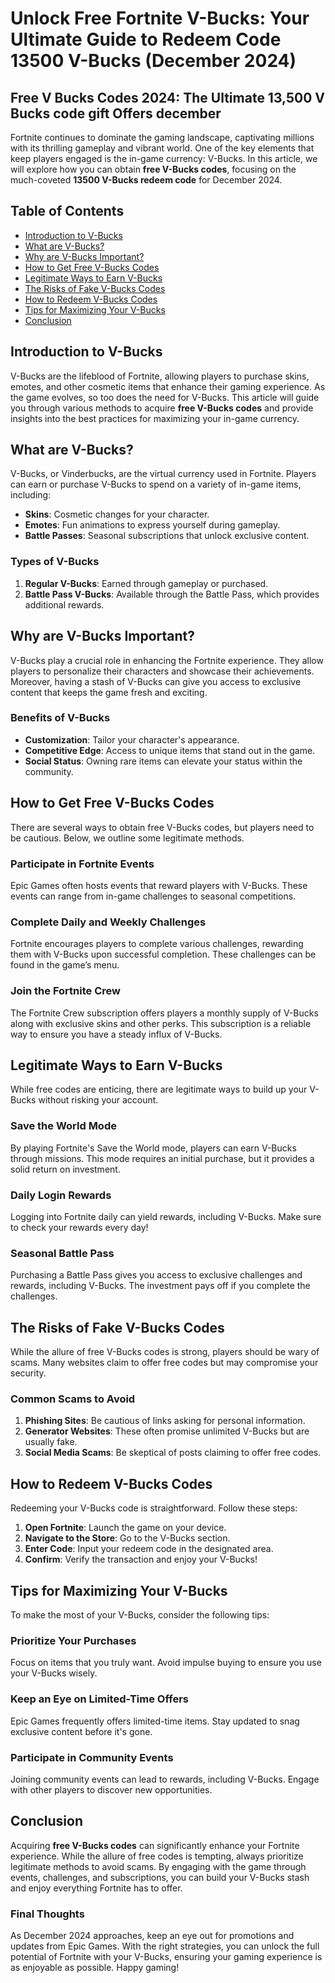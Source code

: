 # Unlock Free Fortnite V-Bucks: Your Ultimate Guide to Redeem Code 13500 V-Bucks (December 2024)
Free V Bucks Codes 2024: The Ultimate 13,500 V Bucks code gift Offers december
-

Fortnite continues to dominate the gaming landscape, captivating millions with its thrilling gameplay and vibrant world. One of the key elements that keep players engaged is the in-game currency: V-Bucks. In this article, we will explore how you can obtain **free V-Bucks codes**, focusing on the much-coveted **13500 V-Bucks redeem code** for December 2024. 

## Table of Contents

- [Introduction to V-Bucks](#introduction-to-v-bucks)
- [What are V-Bucks?](#what-are-v-bucks)
- [Why are V-Bucks Important?](#why-are-v-bucks-important)
- [How to Get Free V-Bucks Codes](#how-to-get-free-v-bucks-codes)
- [Legitimate Ways to Earn V-Bucks](#legitimate-ways-to-earn-v-bucks)
- [The Risks of Fake V-Bucks Codes](#the-risks-of-fake-v-bucks-codes)
- [How to Redeem V-Bucks Codes](#how-to-redeem-v-bucks-codes)
- [Tips for Maximizing Your V-Bucks](#tips-for-maximizing-your-v-bucks)
- [Conclusion](#conclusion)

## Introduction to V-Bucks

V-Bucks are the lifeblood of Fortnite, allowing players to purchase skins, emotes, and other cosmetic items that enhance their gaming experience. As the game evolves, so too does the need for V-Bucks. This article will guide you through various methods to acquire **free V-Bucks codes** and provide insights into the best practices for maximizing your in-game currency.

## What are V-Bucks?

V-Bucks, or Vinderbucks, are the virtual currency used in Fortnite. Players can earn or purchase V-Bucks to spend on a variety of in-game items, including:

- **Skins**: Cosmetic changes for your character.
- **Emotes**: Fun animations to express yourself during gameplay.
- **Battle Passes**: Seasonal subscriptions that unlock exclusive content.

### Types of V-Bucks

1. **Regular V-Bucks**: Earned through gameplay or purchased.
2. **Battle Pass V-Bucks**: Available through the Battle Pass, which provides additional rewards.

## Why are V-Bucks Important?

V-Bucks play a crucial role in enhancing the Fortnite experience. They allow players to personalize their characters and showcase their achievements. Moreover, having a stash of V-Bucks can give you access to exclusive content that keeps the game fresh and exciting.

### Benefits of V-Bucks

- **Customization**: Tailor your character's appearance.
- **Competitive Edge**: Access to unique items that stand out in the game.
- **Social Status**: Owning rare items can elevate your status within the community.

## How to Get Free V-Bucks Codes

There are several ways to obtain free V-Bucks codes, but players need to be cautious. Below, we outline some legitimate methods.

### Participate in Fortnite Events

Epic Games often hosts events that reward players with V-Bucks. These events can range from in-game challenges to seasonal competitions.

### Complete Daily and Weekly Challenges

Fortnite encourages players to complete various challenges, rewarding them with V-Bucks upon successful completion. These challenges can be found in the game’s menu.

### Join the Fortnite Crew

The Fortnite Crew subscription offers players a monthly supply of V-Bucks along with exclusive skins and other perks. This subscription is a reliable way to ensure you have a steady influx of V-Bucks.

## Legitimate Ways to Earn V-Bucks

While free codes are enticing, there are legitimate ways to build up your V-Bucks without risking your account.

### Save the World Mode

By playing Fortnite's Save the World mode, players can earn V-Bucks through missions. This mode requires an initial purchase, but it provides a solid return on investment.

### Daily Login Rewards

Logging into Fortnite daily can yield rewards, including V-Bucks. Make sure to check your rewards every day!

### Seasonal Battle Pass

Purchasing a Battle Pass gives you access to exclusive challenges and rewards, including V-Bucks. The investment pays off if you complete the challenges.

## The Risks of Fake V-Bucks Codes

While the allure of free V-Bucks codes is strong, players should be wary of scams. Many websites claim to offer free codes but may compromise your security.

### Common Scams to Avoid

1. **Phishing Sites**: Be cautious of links asking for personal information.
2. **Generator Websites**: These often promise unlimited V-Bucks but are usually fake.
3. **Social Media Scams**: Be skeptical of posts claiming to offer free codes.

## How to Redeem V-Bucks Codes

Redeeming your V-Bucks code is straightforward. Follow these steps:

1. **Open Fortnite**: Launch the game on your device.
2. **Navigate to the Store**: Go to the V-Bucks section.
3. **Enter Code**: Input your redeem code in the designated area.
4. **Confirm**: Verify the transaction and enjoy your V-Bucks!

## Tips for Maximizing Your V-Bucks

To make the most of your V-Bucks, consider the following tips:

### Prioritize Your Purchases

Focus on items that you truly want. Avoid impulse buying to ensure you use your V-Bucks wisely.

### Keep an Eye on Limited-Time Offers

Epic Games frequently offers limited-time items. Stay updated to snag exclusive content before it's gone.

### Participate in Community Events

Joining community events can lead to rewards, including V-Bucks. Engage with other players to discover new opportunities.

## Conclusion

Acquiring **free V-Bucks codes** can significantly enhance your Fortnite experience. While the allure of free codes is tempting, always prioritize legitimate methods to avoid scams. By engaging with the game through events, challenges, and subscriptions, you can build your V-Bucks stash and enjoy everything Fortnite has to offer.

### Final Thoughts

As December 2024 approaches, keep an eye out for promotions and updates from Epic Games. With the right strategies, you can unlock the full potential of Fortnite with your V-Bucks, ensuring your gaming experience is as enjoyable as possible. Happy gaming!
